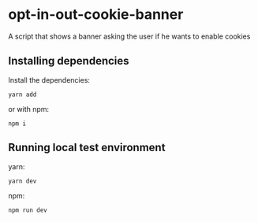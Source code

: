 # opt-in-out-cookie-banner
A script that shows a banner asking the user if he wants to enable cookies

## Installing dependencies
Install the dependencies:

```shell
yarn add
```

or with npm:

```shell
npm i
```

## Running local test environment
yarn:

```shell
yarn dev
```

npm:

```shell
npm run dev
```